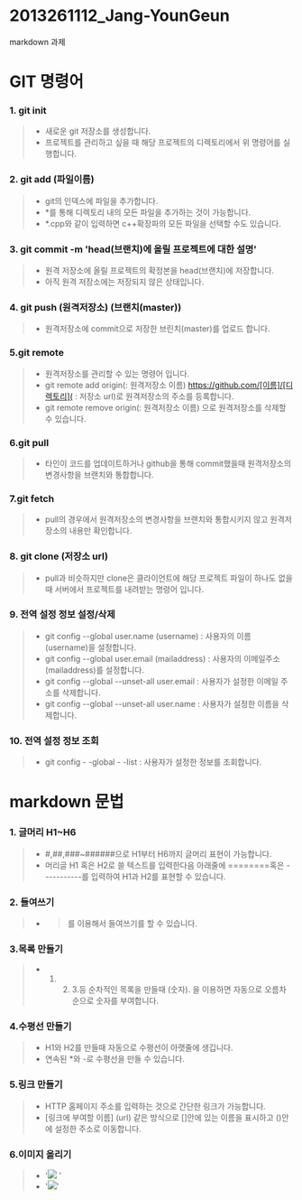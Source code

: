 # 2013261112_Jang-YounGeun
markdown 과제

# GIT 명령어

### 1. git init 
> - 새로운 git 저장소를 생성합니다.
> - 프로젝트를 관리하고 싶을 때 해당 프로젝트의 디렉토리에서 위 명령어를 실행합니다.

### 2. git add (파일이름)
> - git의 인덱스에 파일을 추가합니다.
> - *를 통해 디렉토리 내의 모든 파일을 추가하는 것이 가능합니다.
> - *.cpp와 같이 입력하면 c++확장파의 모든 파일을 선택할 수도 있습니다. 

### 3. git commit -m 'head(브랜치)에 올릴 프로젝트에 대한 설명'
> - 원격 저장소에 올릴 프로젝트의 확정본을 head(브랜치)에 저장합니다.
> - 아직 원격 저장소에는 저장되지 않은 상태입니다.

### 4. git push (원격저장소) (브랜치(master))
> - 원격저장소에 commit으로 저장한 브린치(master)를 업로드 합니다.

### 5.git remote
> - 원격저장소를 관리할 수 있는 명령어 입니다.
> - git remote add origin(: 원격저장소 이름) https://github.com/[이름]/[디렉토리]( : 저장소 url)로 원격저장소의 주소를 등록합니다.
> - git remote remove origin(: 원격저장소 이름) 으로 원격저장소를 삭제할 수 있습니다.

### 6.git pull
> - 타인이 코드를 업데이트하거나 github을 통해 commit했을때 원격저장소의 변경사항을 브랜치와 통합합니다.

### 7.git fetch
> - pull의 경우에서 원격저장소의 변경사항을 브랜치와 통합시키지 않고 원격저장소의 내용만 확인합니다.

### 8. git clone (저장소 url)
> - pull과 비슷하지만 clone은 클라이언트에 해당 프로젝트 파일이 하나도 없을때 서버에서 프로젝트를 내려받는 명령어 입니다.

### 9. 전역 설정 정보 설정/삭제
> - git config --global user.name (username) : 사용자의 이름(username)을 설정합니다.
> - git config --global user.email (mailaddress) : 사용자의 이메일주소(mailaddress)를 설정합니다.
> - git config --global --unset-all user.email : 사용자가 설정한 이메일 주소를 삭제합니다.
> - git config --global --unset-all user.name : 사용자가 설정한 이름을 삭제합니다.

### 10. 전역 설정 정보 조회
> - git config - -global - -list : 사용자가 설정한 정보를 조회합니다.


# markdown 문법

### 1. 글머리 H1~H6
> - #,##,###~######으로 H1부터 H6까지 글머리 표현이 가능합니다.
> - 머리글 H1 혹은 H2로 쓸 텍스트를 입력한다음 아래줄에 ========혹은 -----------를 입력하여 H1과 H2를 표현할 수 있습니다.

### 2. 들여쓰기
> - >를 이용해서 들여쓰기를 할 수 있습니다.

### 3.목록 만들기
> - 1. 2. 3.등 순차적인 목록을 만들때 (숫자). 을 이용하면 자동으로 오름차순으로 숫자를 부여합니다.

### 4.수평선 만들기
> - H1와 H2를 만들때 자동으로 수평선이 아랫줄에 생깁니다.
> - 연속된 *와 -로 수평선을 만들 수 있습니다.

### 5.링크 만들기
> - HTTP 홈페이지 주소를 입력하는 것으로 간단한 링크가 가능합니다.
> - [링크에 부여할 이름] (url) 같은 방식으로 []안에 있는 이름을 표시하고 ()안에 설정한 주소로 이동합니다.

### 6.이미지 올리기
> - '![ ]((이미지파일경로).(확장자) "이미지이름") '
> - '![ ]((이미지파일url) "이미지이름")'
